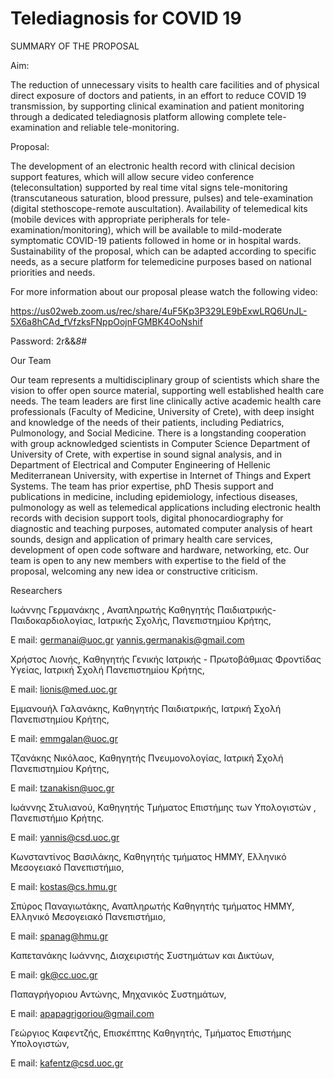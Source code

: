 # Telediagnosis for COVID 19

SUMMARY OF THE PROPOSAL

Aim: 

The reduction of unnecessary visits to health care facilities and of physical direct exposure of doctors and patients, in an effort to reduce COVID 19 transmission, by supporting clinical examination and patient monitoring through a dedicated telediagnosis platform allowing complete tele-examination and reliable tele-monitoring. 

Proposal: 

The development of an electronic health record with clinical decision support features, which will allow secure video conference (teleconsultation) supported by real time vital signs tele-monitoring (transcutaneous saturation, blood pressure, pulses) and tele-examination (digital stethoscope-remote auscultation). Availability of telemedical kits (mobile devices with appropriate peripherals for tele-examination/monitoring), which will be available to mild-moderate symptomatic COVID-19 patients followed in home or in hospital wards. Sustainability of the proposal, which can be adapted according to specific needs, as a secure platform for telemedicine purposes based on national priorities and needs. 

For more information about our proposal please watch the following video:

https://us02web.zoom.us/rec/share/4uF5Kp3P329LE9bExwLRQ6UnJL-5X6a8hCAd_fVfzksFNppOojnFGMBK4OoNshif 

Password: 2r&&*8*# 

Our Team

Our team represents a multidisciplinary group of scientists which share the vision to offer open source material, supporting well established health care needs. The team leaders are first line clinically active academic health care professionals (Faculty of Medicine, University of Crete), with deep insight and knowledge of the needs of their patients, including Pediatrics, Pulmonology, and Social Medicine. There is a longstanding cooperation with group acknowledged scientists in Computer Science Department of University of Crete, with expertise in sound signal analysis, and in Department of Electrical and Computer Engineering of Hellenic Mediterranean University, with expertise in Internet of Things and Expert Systems. The team has prior expertise, phD Thesis support and publications in medicine, including epidemiology, infectious diseases, pulmonology as well as telemedical applications including electronic health records with decision support tools, digital phonocardiography for diagnostic and teaching purposes, automated computer analysis of heart sounds, design and application of primary health care services, development of open code software and hardware, networking, etc. Our team is open to any new members with expertise to the field of the proposal, welcoming any new idea or constructive criticism.

Researchers

Ιωάννης Γερμανάκης , Αναπληρωτής Καθηγητής Παιδιατρικής-Παιδοκαρδιολογίας, Ιατρικής Σχολής, Πανεπιστημίου Κρήτης, 

Ε mail: germanai@uoc.gr yannis.germanakis@gmail.com

Χρήστος Λιονής, Kαθηγητής Γενικής Ιατρικής - Πρωτοβάθμιας Φροντίδας Υγείας, Ιατρική Σχολή Πανεπιστημίου Κρήτης, 

E mail: lionis@med.uoc.gr

Eμμανουήλ Γαλανάκης, Καθηγητής Παιδιατρικής, Ιατρική Σχολή Πανεπιστημίου Κρήτης, 

Ε mail: emmgalan@uoc.gr

Τζανάκης Νικόλαος, Καθηγητής Πνευμονολογίας, Ιατρική Σχολή Πανεπιστημίου Κρήτης, 

E mail: tzanakisn@uoc.gr

Ιωάννης Στυλιανού, Kαθηγητής Τμήματος Επιστήμης των Υπολογιστών , Πανεπιστήμιο Κρήτης. 

E mail: yannis@csd.uoc.gr

Kωνσταντίνος Βασιλάκης, Καθηγητής τμήματος ΗΜΜΥ, Ελληνικό Μεσογειακό Πανεπιστήμιο, 

E mail: kostas@cs.hmu.gr

Σπύρος Παναγιωτάκης, Αναπληρωτής Καθηγητής τμήματος ΗΜΜΥ, Ελληνικό Μεσογειακό Πανεπιστήμιο, 

E mail: spanag@hmu.gr

Καπετανάκης Ιωάννης, Διαχειριστής Συστημάτων και Δικτύων, 

E mail: gk@cc.uoc.gr

Παπαγρήγοριου Αντώνης, Μηχανικός Συστημάτων, 

E mail: apapagrigoriou@gmail.com

Γεώργιος Καφεντζής, Επισκέπτης Καθηγητής, Τμήματος Επιστήμης Υπολογιστών, 

E mail: kafentz@csd.uoc.gr
